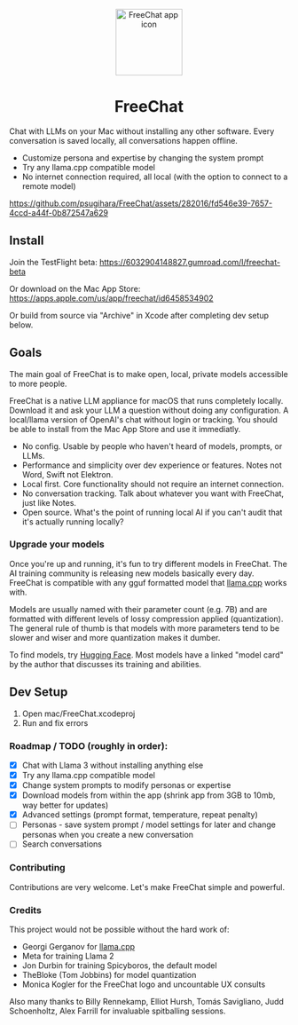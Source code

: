 <p align="center" width="100%">
<img width="120" alt="FreeChat app icon" src="https://github.com/psugihara/FreeChat/assets/282016/26be9d7a-fc18-476d-b0eb-13c4a37cfc54">
</p>

<h1 align="center">FreeChat</h1>

Chat with LLMs on your Mac without installing any other software. Every conversation is saved locally, all conversations happen offline.

- Customize persona and expertise by changing the system prompt
- Try any llama.cpp compatible model
- No internet connection required, all local (with the option to connect to a remote model)

https://github.com/psugihara/FreeChat/assets/282016/fd546e39-7657-4ccd-a44f-0b872547a629

## Install

Join the TestFlight beta: https://6032904148827.gumroad.com/l/freechat-beta

Or download on the Mac App Store: https://apps.apple.com/us/app/freechat/id6458534902

Or build from source via "Archive" in Xcode after completing dev setup below.

## Goals

The main goal of FreeChat is to make open, local, private models accessible to more people.

FreeChat is a native LLM appliance for macOS that runs completely locally. Download it and ask your LLM a question without doing any configuration. A local/llama version of OpenAI's chat without login or tracking. You should be able to install from the Mac App Store and use it immediatly.

- No config. Usable by people who haven't heard of models, prompts, or LLMs.
- Performance and simplicity over dev experience or features. Notes not Word, Swift not Elektron.
- Local first. Core functionality should not require an internet connection.
- No conversation tracking. Talk about whatever you want with FreeChat, just like Notes.
- Open source. What's the point of running local AI if you can't audit that it's actually running locally?

### Upgrade your models

Once you're up and running, it's fun to try different models in FreeChat. The AI training community is releasing new models basically every day. FreeChat is compatible with any gguf formatted model that [llama.cpp](https://github.com/ggerganov/llama.cpp) works with.

Models are usually named with their parameter count (e.g. 7B) and are formatted with different levels of lossy compression applied (quantization). The general rule of thumb is that models with more parameters tend to be slower and wiser and more quantization makes it dumber.

To find models, try [Hugging Face](https://huggingface.co/models?sort=trending&search=gguf). Most models have a linked "model card" by the author that discusses its training and abilities.

## Dev Setup

1. Open mac/FreeChat.xcodeproj
2. Run and fix errors

### Roadmap / TODO (roughly in order):

- [x] Chat with Llama 3 without installing anything else
- [x] Try any llama.cpp compatible model
- [x] Change system prompts to modify personas or expertise
- [x] Download models from within the app (shrink app from 3GB to 10mb, way better for updates)
- [x] Advanced settings (prompt format, temperature, repeat penalty)
- [ ] Personas - save system prompt / model settings for later and change personas when you create a new conversation
- [ ] Search conversations

### Contributing

Contributions are very welcome. Let's make FreeChat simple and powerful.

### Credits

This project would not be possible without the hard work of:

- Georgi Gerganov for [llama.cpp](https://github.com/ggerganov/llama.cpp)
- Meta for training Llama 2
- Jon Durbin for training Spicyboros, the default model
- TheBloke (Tom Jobbins) for model quantization
- Monica Kogler for the FreeChat logo and uncountable UX consults

Also many thanks to Billy Rennekamp, Elliot Hursh, Tomás Savigliano, Judd Schoenholtz, Alex Farrill for invaluable spitballing sessions.
